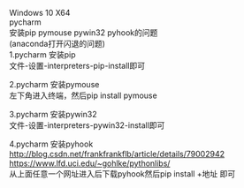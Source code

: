 Windows 10 X64  
pycharm  
安装pip pymouse pywin32 pyhook的问题  
(anaconda打开闪退的问题)  
1.pycharm 安装pip  
文件-设置-interpreters-pip-install即可  
  
2.pycharm 安装pymouse  
左下角进入终端，然后pip install pymouse  
  
3.pycharm 安装pywin32  
文件-设置-interpreters-pywin32-install即可  
  
4.pycharm 安装pyhook  
http://blog.csdn.net/frankfrankflb/article/details/79002942  
https://www.lfd.uci.edu/~gohlke/pythonlibs/  
从上面任意一个网址进入后下载pyhook然后pip install +地址 即可
